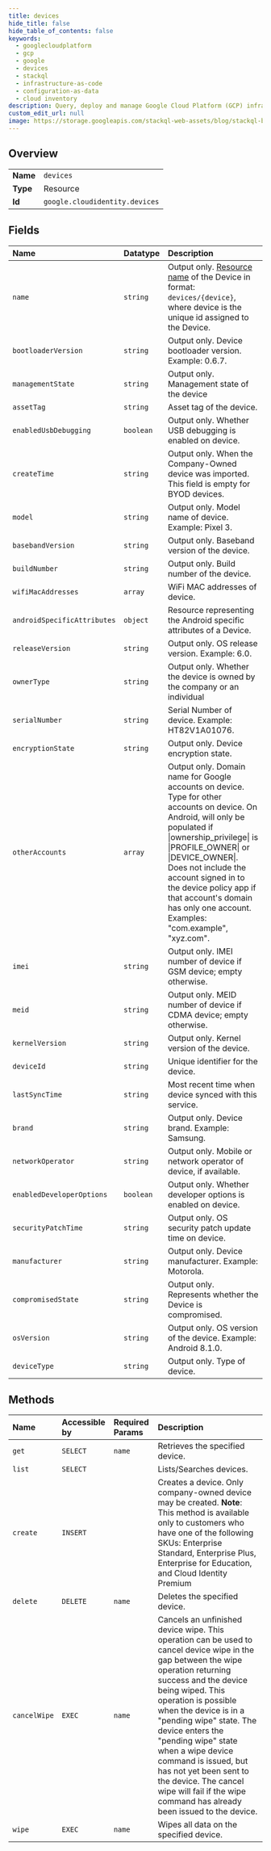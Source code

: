 ```yaml
---
title: devices
hide_title: false
hide_table_of_contents: false
keywords:
  - googlecloudplatform
  - gcp
  - google
  - devices
  - stackql
  - infrastructure-as-code
  - configuration-as-data
  - cloud inventory
description: Query, deploy and manage Google Cloud Platform (GCP) infrastructure and resources using SQL
custom_edit_url: null
image: https://storage.googleapis.com/stackql-web-assets/blog/stackql-blog-post-featured-image.png
---
```

  
    

## Overview
<table><tbody>
<tr><td><b>Name</b></td><td><code>devices</code></td></tr>
<tr><td><b>Type</b></td><td>Resource</td></tr>
<tr><td><b>Id</b></td><td><code>google.cloudidentity.devices</code></td></tr>
</tbody></table>

## Fields
| Name | Datatype | Description |
|:-----|:---------|:------------|
| `name` | `string` | Output only. [Resource name](https://cloud.google.com/apis/design/resource_names) of the Device in format: `devices/{device}`, where device is the unique id assigned to the Device. |
| `bootloaderVersion` | `string` | Output only. Device bootloader version. Example: 0.6.7. |
| `managementState` | `string` | Output only. Management state of the device |
| `assetTag` | `string` | Asset tag of the device. |
| `enabledUsbDebugging` | `boolean` | Output only. Whether USB debugging is enabled on device. |
| `createTime` | `string` | Output only. When the Company-Owned device was imported. This field is empty for BYOD devices. |
| `model` | `string` | Output only. Model name of device. Example: Pixel 3. |
| `basebandVersion` | `string` | Output only. Baseband version of the device. |
| `buildNumber` | `string` | Output only. Build number of the device. |
| `wifiMacAddresses` | `array` | WiFi MAC addresses of device. |
| `androidSpecificAttributes` | `object` | Resource representing the Android specific attributes of a Device. |
| `releaseVersion` | `string` | Output only. OS release version. Example: 6.0. |
| `ownerType` | `string` | Output only. Whether the device is owned by the company or an individual |
| `serialNumber` | `string` | Serial Number of device. Example: HT82V1A01076. |
| `encryptionState` | `string` | Output only. Device encryption state. |
| `otherAccounts` | `array` | Output only. Domain name for Google accounts on device. Type for other accounts on device. On Android, will only be populated if \|ownership_privilege\| is \|PROFILE_OWNER\| or \|DEVICE_OWNER\|. Does not include the account signed in to the device policy app if that account's domain has only one account. Examples: "com.example", "xyz.com". |
| `imei` | `string` | Output only. IMEI number of device if GSM device; empty otherwise. |
| `meid` | `string` | Output only. MEID number of device if CDMA device; empty otherwise. |
| `kernelVersion` | `string` | Output only. Kernel version of the device. |
| `deviceId` | `string` | Unique identifier for the device. |
| `lastSyncTime` | `string` | Most recent time when device synced with this service. |
| `brand` | `string` | Output only. Device brand. Example: Samsung. |
| `networkOperator` | `string` | Output only. Mobile or network operator of device, if available. |
| `enabledDeveloperOptions` | `boolean` | Output only. Whether developer options is enabled on device. |
| `securityPatchTime` | `string` | Output only. OS security patch update time on device. |
| `manufacturer` | `string` | Output only. Device manufacturer. Example: Motorola. |
| `compromisedState` | `string` | Output only. Represents whether the Device is compromised. |
| `osVersion` | `string` | Output only. OS version of the device. Example: Android 8.1.0. |
| `deviceType` | `string` | Output only. Type of device. |
## Methods
| Name | Accessible by | Required Params | Description |
|:-----|:--------------|:----------------|:------------|
| `get` | `SELECT` | `name` | Retrieves the specified device. |
| `list` | `SELECT` |  | Lists/Searches devices. |
| `create` | `INSERT` |  | Creates a device. Only company-owned device may be created. **Note**: This method is available only to customers who have one of the following SKUs: Enterprise Standard, Enterprise Plus, Enterprise for Education, and Cloud Identity Premium |
| `delete` | `DELETE` | `name` | Deletes the specified device. |
| `cancelWipe` | `EXEC` | `name` | Cancels an unfinished device wipe. This operation can be used to cancel device wipe in the gap between the wipe operation returning success and the device being wiped. This operation is possible when the device is in a "pending wipe" state. The device enters the "pending wipe" state when a wipe device command is issued, but has not yet been sent to the device. The cancel wipe will fail if the wipe command has already been issued to the device. |
| `wipe` | `EXEC` | `name` | Wipes all data on the specified device. |
